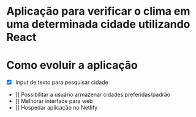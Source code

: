 # Aplicação para verificar o clima em uma determinada cidade utilizando React

# Como evoluir a aplicação

- [x] Input de texto para pesquisar cidade
- [] Possibilitar a usuário armazenar cidades preferidas/padrão
- [] Melhorar interface para web
- [] Hospedar aplicação no Netlify

